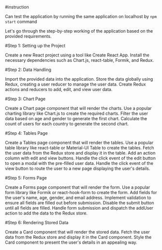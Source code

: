 #instruction

Can test the application by running the same application on localhost by ```npm start``` command

Let's go through the step-by-step working of the application based on the provided requirements.

#Step 1: Setting up the Project

Create a new React project using a tool like Create React App.
Install the necessary dependencies such as Chart.js, react-table, Formik, and Redux.

#Step 2: Data Handling

Import the provided data into the application.
Store the data globally using Redux, creating a user reducer to manage the user data.
Create Redux actions and reducers to add, edit, and view user data.

#Step 3: Chart Page

Create a Chart page component that will render the charts.
Use a popular charting library like Chart.js to create the required charts.
Filter the user data based on age and gender to generate the first chart.
Calculate the count of users for each country to generate the second chart.

#Step 4: Tables Page

Create a Tables page component that will render the tables.
Use a popular table library like react-table or Material-UI Table to create the tables.
Fetch the user data from the Redux store and display it in the table.
Add an action column with edit and view buttons.
Handle the click event of the edit button to open a modal with the pre-filled user data.
Handle the click event of the view button to route the user to a new page displaying the user's details.

#Step 5: Forms Page

Create a Forms page component that will render the form.
Use a popular form library like Formik or react-hook-form to create the form.
Add fields for the user's name, age, gender, and email address.
Implement validation to ensure all fields are filled out before submission.
Disable the submit button until all fields are filled.
Handle form submission and dispatch the addUser action to add the data to the Redux store.

#Step 6: Rendering Stored Data

Create a Card component that will render the stored data.
Fetch the user data from the Redux store and display it in the Card component.
Style the Card component to present the user's details in an appealing way.
